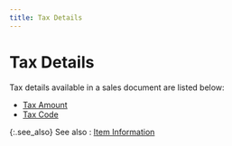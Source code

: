 ```yaml
---
title: Tax Details
---
```


# Tax Details


Tax details available in a sales document are listed below:

- [Tax Amount]({{site.sp_baseurl}}/sales-docs/docs-profile/contents/item-info/tax-details/tax_amount_item_details_grid_sales_content.html)
- [Tax Code]({{site.sp_baseurl}}/sales-docs/docs-profile/contents/item-info/tax-details/tax_code_item_details_grid_sales_content.html)



{:.see_also}
See also
: [Item Information]({{site.sp_baseurl}}/sales-docs/docs-profile/contents/item-info/item_information_item_details_grid_sales_content.html)
